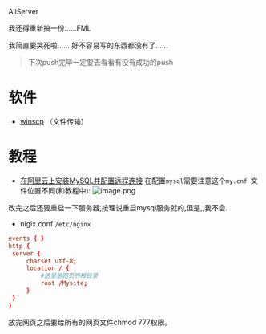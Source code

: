 AliServer

我还得重新搞一份……FML

我简直要哭死啦……
好不容易写的东西都没有了……

> 下次push完毕一定要去看看有没有成功的push

# 软件
* [winscp](https://winscp.net/eng/index.php) （文件传输）


# 教程
* [在阿里云上安装MySQL并配置远程连接](https://blog.csdn.net/ldx19980108/article/details/80343904)
在配置`mysql`需要注意这个`my.cnf `文件位置不同(和教程中):
![image.png](http://ww1.sinaimg.cn/large/0083vuQJly1gdvr5xd8bbj30es0ccq3s.jpg)

改完之后还要重启一下服务器,按理说重启mysql服务就的,但是,,我不会.
* nigix.conf
`/etc/nginx`
```conf
events { }
http {
 server {
     charset utf-8;
     location / {
         #这里是网页的根目录
         root /Mysite; 
     }
 }      
}
```

放完网页之后要给所有的网页文件chmod 777权限。
